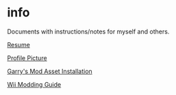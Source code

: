 # info

Documents with instructions/notes for myself and others.

[Resume](docs/resume.pdf)

[Profile Picture](docs/headshot.jpg)

[Garry's Mod Asset Installation](gmod)

[Wii Modding Guide](wii)
